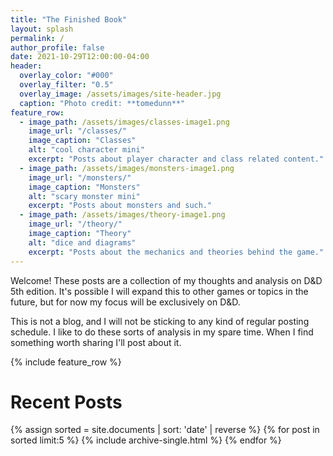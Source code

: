 ```yaml
---
title: "The Finished Book"
layout: splash
permalink: /
author_profile: false
date: 2021-10-29T12:00:00-04:00
header:
  overlay_color: "#000"
  overlay_filter: "0.5"
  overlay_image: /assets/images/site-header.jpg
  caption: "Photo credit: **tomedunn**"
feature_row:
  - image_path: /assets/images/classes-image1.png
    image_url: "/classes/"
    image_caption: "Classes"
    alt: "cool character mini"
    excerpt: "Posts about player character and class related content."
  - image_path: /assets/images/monsters-image1.png
    image_url: "/monsters/"
    image_caption: "Monsters"
    alt: "scary monster mini"
    excerpt: "Posts about monsters and such."
  - image_path: /assets/images/theory-image1.png
    image_url: "/theory/"
    image_caption: "Theory"
    alt: "dice and diagrams"
    excerpt: "Posts about the mechanics and theories behind the game."
---
```


Welcome! These posts are a collection of my thoughts and analysis on D&D 5th edition. It's possible I will expand this to other games or topics in the future, but for now my focus will be exclusively on D&D.

This is not a blog, and I will not be sticking to any kind of regular posting schedule. I like to do these sorts of analysis in my spare time. When I find something worth sharing I'll post about it.

{% include feature_row  %}

# Recent Posts

{% assign sorted = site.documents | sort: 'date' | reverse %}
{% for post in sorted limit:5 %}
  {% include archive-single.html %}
{% endfor %}